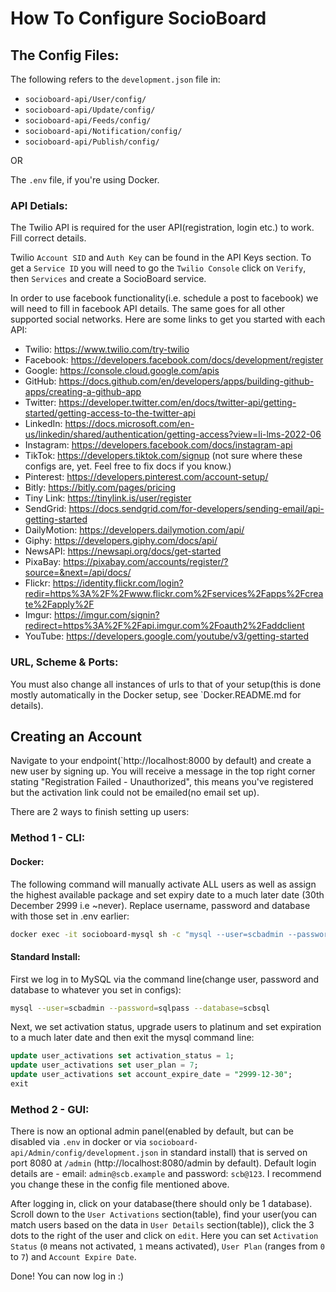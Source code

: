 # How To Configure SocioBoard
## The Config Files:
The following refers to the `development.json` file in:

- `socioboard-api/User/config/`
- `socioboard-api/Update/config/`
- `socioboard-api/Feeds/config/`
- `socioboard-api/Notification/config/`
- `socioboard-api/Publish/config/`

OR

The `.env` file, if you're using Docker.

### API Detials:
The Twilio API is required for the user API(registration, login etc.) to work. Fill correct details.

Twilio `Account SID` and `Auth Key` can be found in the API Keys section. To get a `Service ID` you will need to go the `Twilio Console` click on `Verify`, then `Services` and create a SocioBoard service.

In order to use facebook functionality(i.e. schedule a post to facebook) we will need to fill in facebook API details. The same goes for all other supported social networks. Here are some links to get you started with each API:

- Twilio: https://www.twilio.com/try-twilio
- Facebook: https://developers.facebook.com/docs/development/register
- Google: https://console.cloud.google.com/apis
- GitHub: https://docs.github.com/en/developers/apps/building-github-apps/creating-a-github-app
- Twitter: https://developer.twitter.com/en/docs/twitter-api/getting-started/getting-access-to-the-twitter-api
- LinkedIn: https://docs.microsoft.com/en-us/linkedin/shared/authentication/getting-access?view=li-lms-2022-06
- Instagram: https://developers.facebook.com/docs/instagram-api
- TikTok: https://developers.tiktok.com/signup (not sure where these configs are, yet. Feel free to fix docs if you know.)
- Pinterest: https://developers.pinterest.com/account-setup/
- Bitly: https://bitly.com/pages/pricing
- Tiny Link: https://tinylink.is/user/register
- SendGrid: https://docs.sendgrid.com/for-developers/sending-email/api-getting-started
- DailyMotion: https://developers.dailymotion.com/api/
- Giphy: https://developers.giphy.com/docs/api/
- NewsAPI: https://newsapi.org/docs/get-started
- PixaBay: https://pixabay.com/accounts/register/?source=&next=/api/docs/
- Flickr: https://identity.flickr.com/login?redir=https%3A%2F%2Fwww.flickr.com%2Fservices%2Fapps%2Fcreate%2Fapply%2F
- Imgur: https://imgur.com/signin?redirect=https%3A%2F%2Fapi.imgur.com%2Foauth2%2Faddclient
- YouTube: https://developers.google.com/youtube/v3/getting-started

### URL, Scheme & Ports:
You must also change all instances of urls to that of your setup(this is done mostly automatically in the Docker setup, see `Docker.README.md for details).

## Creating an Account
Navigate to your endpoint(`http://localhost:8000 by default) and create a new user by signing up. You will receive a message in the top right corner stating "Registration Failed - Unauthorized", this means you've registered but the activation link could not be emailed(no email set up).

There are 2 ways to finish setting up users:

### Method 1 - CLI:
#### Docker:
The following command will manually activate ALL users as well as assign the highest available package and set expiry date to a much later date (30th December 2999 i.e ~never). Replace username, password and database with those set in .env earlier:
```bash
docker exec -it socioboard-mysql sh -c "mysql --user=scbadmin --password=sqlpass --database=scbsql < /perma-act-users.sql"
```

#### Standard Install:
First we log in to MySQL via the command line(change user, password and database to whatever you set in configs): 
```bash
mysql --user=scbadmin --password=sqlpass --database=scbsql
```

Next, we set activation status, upgrade users to platinum and set expiration to a much later date and then exit the mysql command line:
```sql
update user_activations set activation_status = 1;
update user_activations set user_plan = 7;
update user_activations set account_expire_date = "2999-12-30";
exit
```

### Method 2 - GUI:
There is now an optional admin panel(enabled by default, but can be disabled via `.env` in docker or via `socioboard-api/Admin/config/development.json` in standard install) that is served on port 8080 at `/admin` (http://localhost:8080/admin by default). Default login details are - email: `admin@scb.example` and password: `scb@123`. I recommend you change these in the config file mentioned above.

After logging in, click on your database(there should only be 1 database). Scroll down to the `User Activations` section(table), find your user(you can match users based on the data in `User Details` section(table)), click the 3 dots to the right of the user and click on `edit`. Here you can set `Activation Status` (`0` means not activated, `1` means activated), `User Plan` (ranges from `0` to `7`) and `Account Expire Date`.

Done! You can now log in :)
